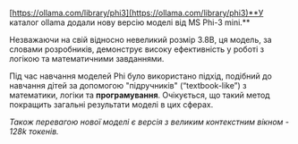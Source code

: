 <!--
date: 2024-04-24T16:58:22
-->

[https://ollama.com/library/phi3](https://ollama.com/library/phi3)**У каталог ollama додали нову версію моделі від MS Phi-3 mini.** 

Незважаючи на свій відносно невеликий розмір 3.8B, ця модель, за словами розробників, демонструє високу ефективність у роботі з логікою та математичними завданнями.

Під час навчання моделей Phi було використано підхід, подібний до навчання дітей за допомогою "підручників" (“textbook-like”) з математики, логіки та **програмування**. Очікується, що такий метод покращить загальні результати моделі в цих сферах.

_Також перевагою нової моделі є версія з великим контекстним вікном -  128k токенів._